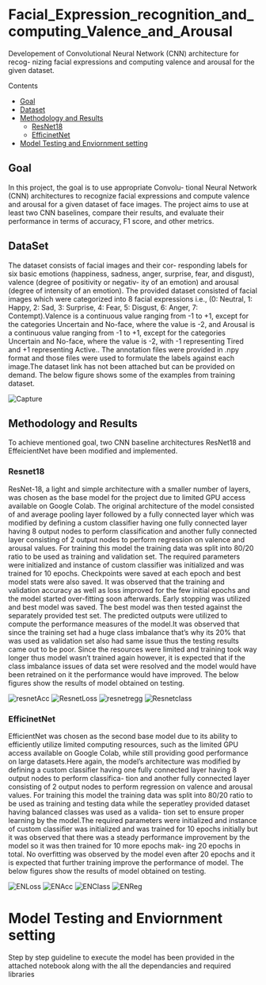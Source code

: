 # Facial_Expression_recognition_and_computing_Valence_and_Arousal
Developement of Convolutional Neural Network (CNN) architecture for recog-
nizing facial expressions and computing valence and arousal for the
given dataset. 

<!--ts-->
Contents
<!--te-->

<!--ts-->
* [Goal](##Goal)
* [Dataset](##DataSet)
* [Methodology and Results](##MethodologyandResults)
	* [ResNet18](###ResNet18)	
	* [EfficinetNet](###EfficinetNet)
* [Model Testing and Enviornment setting](##ModelTestingandEnviornmentsetting)
<!--te-->

## Goal 
 In this project, the goal is to use appropriate Convolu-
tional Neural Network (CNN) architectures to recognize facial expressions and
compute valence and arousal for a given dataset of face images. The project
aims to use at least two CNN baselines, compare their results, and evaluate
their performance in terms of accuracy, F1 score, and other metrics.

## DataSet 
The dataset consists of facial images and their cor-
responding labels for six basic emotions (happiness, sadness, anger,
surprise, fear, and disgust), valence (degree of positivity or negativ-
ity of an emotion) and arousal (degree of intensity of an emotion).
The provided dataset consisted of facial images which were categorized into
8 facial expressions i.e., (0: Neutral, 1: Happy, 2: Sad, 3: Surprise, 4: Fear, 5:
Disgust, 6: Anger, 7: Contempt).Valence is a continuous value ranging from
-1 to +1, except for the categories Uncertain and No-face, where the value is
-2, and Arousal is a continuous value ranging from -1 to +1, except for the
categories Uncertain and No-face, where the value is -2, with -1 representing
Tired and +1 representing Active.. The annotation files were provided in .npy
format and those files were used to formulate the labels against each image.The dataset link has not been attached but can be provided on demand.
The below figure shows some of the examples from training dataset.

![Capture](https://user-images.githubusercontent.com/59650991/236347420-e7452071-0657-45e1-9d18-4437c79e4166.PNG)

## Methodology and Results
To achieve mentioned goal, two CNN baseline architectures ResNet18 and EffeicientNet have been modified and implemented.
### Resnet18
ResNet-18, a light and simple architecture with a smaller number of layers, was
chosen as the base model for the project due to limited GPU access available on
Google Colab. The original architecture of the model consisted of and average
pooling layer followed by a fully connected layer which was modified by defining
a custom classifier having one fully connected layer having 8 output nodes to
perform classification and another fully connected layer consisting of 2 output
nodes to perform regression on valence and arousal values. For training this
model the training data was split into 80/20 ratio to be used as training and
validation set. The required parameters were initialized and instance of custom
classifier was initialized and was trained for 10 epochs. Checkpoints were saved
at each epoch and best model stats were also saved. It was observed that the
training and validation accuracy as well as loss improved for the few initial epochs and the model started over-fitting soon afterwards. Early stopping was
utilized and best model was saved. The best model was then tested against the
separately provided test set. The predicted outputs were utilized to compute
the performance measures of the model.It was observed that since the training
set had a huge class imbalance that’s why its 20% that was used as validation
set also had same issue thus the testing results came out to be poor. Since the
resources were limited and training took way longer thus model wasn’t trained
again however, it is expected that if the class imbalance issues of data set were
resolved and the model would have been retrained on it the performance would
have improved. The below figures show the results of model obtained on testing.

![resnetAcc](https://user-images.githubusercontent.com/59650991/236348040-257d6977-bd10-413c-8265-e0ad59651854.PNG)
![ResnetLoss](https://user-images.githubusercontent.com/59650991/236348066-20cc5772-9a5a-4c63-a001-8d766ad8ca04.PNG)
![resnetregg](https://user-images.githubusercontent.com/59650991/236348089-70ca7d2b-3883-48c2-94ca-f5a8a13e2495.PNG)
![Resnetclass](https://user-images.githubusercontent.com/59650991/236348110-44ae6633-1d07-4e5c-8947-770916b974e8.PNG)

### EfficinetNet
EfficientNet was chosen as the second base model due to its ability to efficiently
utilize limited computing resources, such as the limited GPU access available
on Google Colab, while still providing good performance on large datasets.Here
again, the model’s architecture was modified by defining a custom classifier
having one fully connected layer having 8 output nodes to perform classifica-
tion and another fully connected layer consisting of 2 output nodes to perform
regression on valence and arousal values. For training this model the training
data was split into 80/20 ratio to be used as training and testing data while
the seperatley provided dataset having balanced classes was used as a valida-
tion set to ensure proper learning by the model.The required parameters were
initialized and instance of custom classifier was initialized and was trained for 10 epochs initially but it was observed that there was a steady performance
improvement by the model so it was then trained for 10 more epochs mak-
ing 20 epochs in total. No overfitting was observed by the model even after
20 epochs and it is expected that further training improve the performance of
model. The below figures show the results of model obtained on testing.

![ENLoss](https://user-images.githubusercontent.com/59650991/236348302-86ab8d7f-fc86-4066-ad88-524e943a8883.PNG)
![ENAcc](https://user-images.githubusercontent.com/59650991/236348317-72fef089-560d-4f2d-8bfc-d3dc1f4b7d9d.PNG)
![ENClass](https://user-images.githubusercontent.com/59650991/236348341-f8976ea8-ffd8-454a-ab1b-3efcca93e123.PNG)
![ENReg](https://user-images.githubusercontent.com/59650991/236348348-ff95dd13-d493-49bf-879c-8c4e08fac363.PNG)


# Model Testing and Enviornment setting
Step by step guideline to execute the model has been provided in the attached notebook along with the all the dependancies and required libraries

